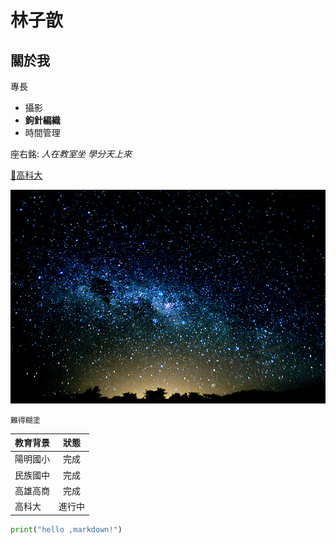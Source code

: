 # 林子歆
## 關於我

專長
* 攝影
* **鉤針編織**
* 時間管理

座右銘: *人在教室坐 學分天上來*

[💌高科大](https://www.nkust.edu.tw/)

![⭐](星星.jpg)

```難得糊塗```

 | 教育背景 | 狀態 | 
 |---|:---:|
 | 陽明國小 | 完成 |
 | 民族國中 | 完成 |
 | 高雄高商 | 完成 |
 | 高科大 | 進行中 |

 ```python
print("hello ,markdown!")
```
